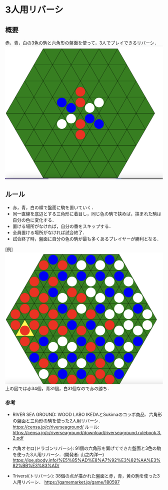 # 3人用リバーシ
## 概要
赤，青，白の3色の駒と六角形の盤面を使って，3人でプレイできるリバーシ．
![](./resource/patern_03.png)

## ルール

- 赤，青，白の順で盤面に駒を置いていく．
- 同一直線を底辺とする三角形に着目し，同じ色の駒で挟めば，挟まれた駒は自分の色に変化する．
- 置ける場所がなければ，自分の番をスキップする．
- 全員置ける場所がなければ試合終了．
- 試合終了時，盤面に自分の色の駒が最も多くあるプレイヤーが勝利となる．

[例]
![](./resource/result.png)
上の図では赤34個，青31個，白31個なので赤の勝ち．


### 参考

- RIVER SEA GROUND: WOOD LABO IKEDAとSukimaのコラボ商品．六角形の盤面と三角形の駒を使った2人用リバーシ．
https://censa.jp/c/riverseaground/
ルール: https://censa.jp/c/riverseaground/download/riverseaground.rulebook.3.2.pdf

- 六角オセロ(ドラゴンリバーシ): 91個の六角形を繋げてできた盤面と3色の駒を使った3人用リバーシ．(開発者: 山之内洋一)
https://joe.sbody.info/%E5%85%AD%E8%A7%92%E3%82%AA%E3%82%BB%E3%83%AD/

- Triversi(トリバーシ): 38個の点が描かれた盤面と赤，青，黄の駒を使った3人用リバーシ．
https://gamemarket.jp/game/180597
